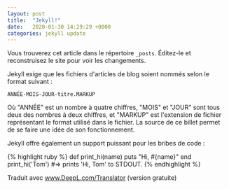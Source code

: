 ```yaml
---
layout: post
title:  "Jekyll!"
date:   2020-01-30 14:29:29 +0000
categories: jekyll update
---
```

Vous trouverez cet article dans le répertoire `_posts`. Éditez-le et reconstruisez le site pour voir les changements.

Jekyll exige que les fichiers d'articles de blog soient nommés selon le format suivant :

`ANNÉE-MOIS-JOUR-titre.MARKUP`

Où "ANNÉE" est un nombre à quatre chiffres, "MOIS" et "JOUR" sont tous deux des nombres à deux chiffres, et "MARKUP" est l'extension de fichier représentant le format utilisé dans le fichier. La source de ce billet permet de se faire une idée de son fonctionnement.

Jekyll offre également un support puissant pour les bribes de code :

{% highlight ruby %}
def print_hi(name)
  puts "Hi, #{name}"
end
print_hi('Tom')
#=> prints 'Hi, Tom' to STDOUT.
{% endhighlight %}


[jekyll-docs]: https://jekyllrb.com/docs/home
[jekyll-gh]:   https://github.com/jekyll/jekyll
[jekyll-talk]: https://talk.jekyllrb.com/

Traduit avec www.DeepL.com/Translator (version gratuite)
